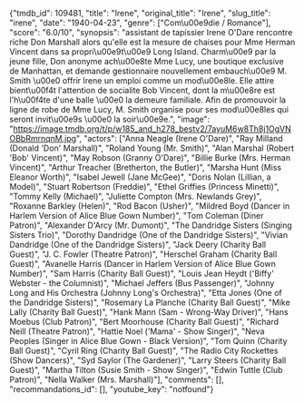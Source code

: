 {"tmdb_id": 109481, "title": "Irene", "original_title": "Irene", "slug_title": "irene", "date": "1940-04-23", "genre": ["Com\u00e9die / Romance"], "score": "6.0/10", "synopsis": "assistant de tapissier Irene O'Dare rencontre riche Don Marshall alors qu'elle est la mesure de chaises pour Mme Herman Vincent dans sa propri\u00e9t\u00e9 Long Island. Charm\u00e9 par la jeune fille, Don anonyme ach\u00e8te Mme Lucy, une boutique exclusive de Manhattan, et demande gestionnaire nouvellement embauch\u00e9 M. Smith \u00e0 offrir Irene un emploi comme un mod\u00e8le. Elle attire bient\u00f4t l'attention de socialite Bob Vincent, dont la m\u00e8re est l'h\u00f4te d'une balle \u00e0 la demeure familiale. Afin de promouvoir la ligne de robe de Mme Lucy, M. Smith organise pour ses mod\u00e8les qui seront invit\u00e9s \u00e0 la soir\u00e9e.", "image": "https://image.tmdb.org/t/p/w185_and_h278_bestv2/7ayuM6w8Th8j1OgVNOBbRmrnqnM.jpg", "actors": ["Anna Neagle (Irene O'Dare)", "Ray Milland (Donald 'Don' Marshall)", "Roland Young (Mr. Smith)", "Alan Marshal (Robert 'Bob' Vincent)", "May Robson (Granny O'Dare)", "Billie Burke (Mrs. Herman Vincent)", "Arthur Treacher (Bretherton, the Butler)", "Marsha Hunt (Miss Eleanor Worth)", "Isabel Jewell (Jane McGee)", "Doris Nolan (Lillian, a Model)", "Stuart Robertson (Freddie)", "Ethel Griffies (Princess Minetti)", "Tommy Kelly (Michael)", "Juliette Compton (Mrs. Newlands Grey)", "Roxanne Barkley (Helen)", "Rod Bacon (Usher)", "Mildred Boyd (Dancer in Harlem Version of Alice Blue Gown Number)", "Tom Coleman (Diner Patron)", "Alexander D'Arcy (Mr. Dumont)", "The Dandridge Sisters (Singing Sisters Trio)", "Dorothy Dandridge (One of the Dandridge Sisters)", "Vivian Dandridge (One of the Dandridge Sisters)", "Jack Deery (Charity Ball Guest)", "J. C. Fowler (Theatre Patron)", "Herschel Graham (Charity Ball Guest)", "Avanelle Harris (Dancer in Harlem Version of Alice Blue Gown Number)", "Sam Harris (Charity Ball Guest)", "Louis Jean Heydt ('Biffy' Webster - the Columnist)", "Michael Jeffers (Bus Passenger)", "Johnny Long and His Orchestra (Johnny Long's Orchestra)", "Etta Jones (One of the Dandridge Sisters)", "Rosemary La Planche (Charity Ball Guest)", "Mike Lally (Charity Ball Guest)", "Hank Mann (Sam - Wrong-Way Driver)", "Hans Moebus (Club Patron)", "Bert Moorhouse (Charity Ball Guest)", "Richard Neill (Theatre Patron)", "Hattie Noel ('Mama' - Show Singer)", "Neva Peoples (Singer in Alice Blue Gown - Black Version)", "Tom Quinn (Charity Ball Guest)", "Cyril Ring (Charity Ball Guest)", "The Radio City Rockettes (Show Dancers)", "Syd Saylor (The Gardener)", "Larry Steers (Charity Ball Guest)", "Martha Tilton (Susie Smith - Show Singer)", "Edwin Tuttle (Club Patron)", "Nella Walker (Mrs. Marshall)"], "comments": [], "recommandations_id": [], "youtube_key": "notfound"}